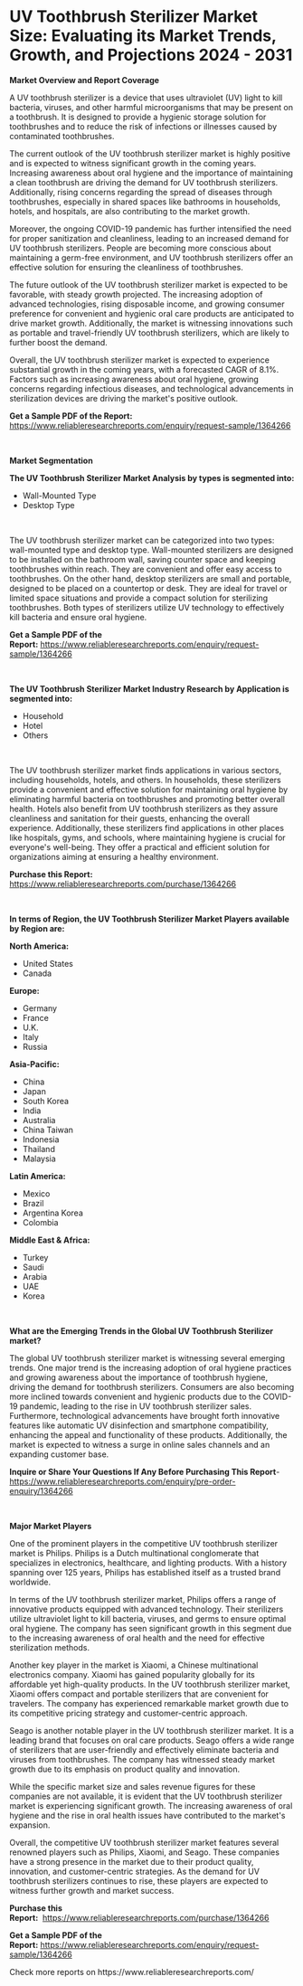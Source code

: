 <p><h1>UV Toothbrush Sterilizer Market Size: Evaluating its Market Trends, Growth, and Projections 2024 - 2031</h1></p><p><strong>Market Overview and Report Coverage</strong></p>
<p><p>A UV toothbrush sterilizer is a device that uses ultraviolet (UV) light to kill bacteria, viruses, and other harmful microorganisms that may be present on a toothbrush. It is designed to provide a hygienic storage solution for toothbrushes and to reduce the risk of infections or illnesses caused by contaminated toothbrushes.</p><p>The current outlook of the UV toothbrush sterilizer market is highly positive and is expected to witness significant growth in the coming years. Increasing awareness about oral hygiene and the importance of maintaining a clean toothbrush are driving the demand for UV toothbrush sterilizers. Additionally, rising concerns regarding the spread of diseases through toothbrushes, especially in shared spaces like bathrooms in households, hotels, and hospitals, are also contributing to the market growth.</p><p>Moreover, the ongoing COVID-19 pandemic has further intensified the need for proper sanitization and cleanliness, leading to an increased demand for UV toothbrush sterilizers. People are becoming more conscious about maintaining a germ-free environment, and UV toothbrush sterilizers offer an effective solution for ensuring the cleanliness of toothbrushes.</p><p>The future outlook of the UV toothbrush sterilizer market is expected to be favorable, with steady growth projected. The increasing adoption of advanced technologies, rising disposable income, and growing consumer preference for convenient and hygienic oral care products are anticipated to drive market growth. Additionally, the market is witnessing innovations such as portable and travel-friendly UV toothbrush sterilizers, which are likely to further boost the demand.</p><p>Overall, the UV toothbrush sterilizer market is expected to experience substantial growth in the coming years, with a forecasted CAGR of 8.1%. Factors such as increasing awareness about oral hygiene, growing concerns regarding infectious diseases, and technological advancements in sterilization devices are driving the market's positive outlook.</p></p>
<p><strong>Get a Sample PDF of the Report:</strong> <a href="https://www.reliableresearchreports.com/enquiry/request-sample/1364266">https://www.reliableresearchreports.com/enquiry/request-sample/1364266</a></p>
<p>&nbsp;</p>
<p><strong>Market Segmentation</strong></p>
<p><strong>The UV Toothbrush Sterilizer Market Analysis by types is segmented into:</strong></p>
<p><ul><li>Wall-Mounted Type</li><li>Desktop Type</li></ul></p>
<p>&nbsp;</p>
<p><p>The UV toothbrush sterilizer market can be categorized into two types: wall-mounted type and desktop type. Wall-mounted sterilizers are designed to be installed on the bathroom wall, saving counter space and keeping toothbrushes within reach. They are convenient and offer easy access to toothbrushes. On the other hand, desktop sterilizers are small and portable, designed to be placed on a countertop or desk. They are ideal for travel or limited space situations and provide a compact solution for sterilizing toothbrushes. Both types of sterilizers utilize UV technology to effectively kill bacteria and ensure oral hygiene.</p></p>
<p><strong>Get a Sample PDF of the Report:</strong>&nbsp;<a href="https://www.reliableresearchreports.com/enquiry/request-sample/1364266">https://www.reliableresearchreports.com/enquiry/request-sample/1364266</a></p>
<p>&nbsp;</p>
<p><strong>The UV Toothbrush Sterilizer Market Industry Research by Application is segmented into:</strong></p>
<p><ul><li>Household</li><li>Hotel</li><li>Others</li></ul></p>
<p>&nbsp;</p>
<p><p>The UV toothbrush sterilizer market finds applications in various sectors, including households, hotels, and others. In households, these sterilizers provide a convenient and effective solution for maintaining oral hygiene by eliminating harmful bacteria on toothbrushes and promoting better overall health. Hotels also benefit from UV toothbrush sterilizers as they assure cleanliness and sanitation for their guests, enhancing the overall experience. Additionally, these sterilizers find applications in other places like hospitals, gyms, and schools, where maintaining hygiene is crucial for everyone's well-being. They offer a practical and efficient solution for organizations aiming at ensuring a healthy environment.</p></p>
<p><strong>Purchase this Report:</strong>&nbsp; <a href="https://www.reliableresearchreports.com/purchase/1364266">https://www.reliableresearchreports.com/purchase/1364266</a></p>
<p>&nbsp;</p>
<p><strong>In terms of Region, the UV Toothbrush Sterilizer Market Players available by Region are:</strong></p>
<p>
    <p> <strong> North America: </strong>
        <ul>
            <li>United States</li>
            <li>Canada</li>
        </ul>
        </p> 
    <p> <strong> Europe: </strong>
        <ul>
            <li>Germany</li>
            <li>France</li>
            <li>U.K.</li>
            <li>Italy</li>
            <li>Russia</li>
        </ul>
        </p> 
    <p> <strong> Asia-Pacific: </strong>
        <ul>
            <li>China</li>
            <li>Japan</li>
            <li>South Korea</li>
            <li>India</li>
            <li>Australia</li>
            <li>China Taiwan</li>
            <li>Indonesia</li>
            <li>Thailand</li>
            <li>Malaysia</li>
        </ul>
        </p> 
    <p> <strong> Latin America: </strong>
        <ul>
            <li>Mexico</li>
            <li>Brazil</li>
            <li>Argentina Korea</li>
            <li>Colombia</li>
        </ul>
        </p> 
    <p> <strong> Middle East & Africa: </strong>
        <ul>
            <li>Turkey</li>
            <li>Saudi</li>
            <li>Arabia</li>
            <li>UAE</li>
            <li>Korea</li>
        </ul>
    </p>
    </p>
<p>&nbsp;</p>
<p><strong>What are the Emerging Trends in the Global UV Toothbrush Sterilizer market?</strong></p>
<p><p>The global UV toothbrush sterilizer market is witnessing several emerging trends. One major trend is the increasing adoption of oral hygiene practices and growing awareness about the importance of toothbrush hygiene, driving the demand for toothbrush sterilizers. Consumers are also becoming more inclined towards convenient and hygienic products due to the COVID-19 pandemic, leading to the rise in UV toothbrush sterilizer sales. Furthermore, technological advancements have brought forth innovative features like automatic UV disinfection and smartphone compatibility, enhancing the appeal and functionality of these products. Additionally, the market is expected to witness a surge in online sales channels and an expanding customer base.</p></p>
<p><strong>Inquire or Share Your Questions If Any Before Purchasing This Report</strong>- <a href="https://www.reliableresearchreports.com/enquiry/pre-order-enquiry/1364266">https://www.reliableresearchreports.com/enquiry/pre-order-enquiry/1364266</a></p>
<p>&nbsp;</p>
<p><strong>Major Market Players</strong></p>
<p><p>One of the prominent players in the competitive UV toothbrush sterilizer market is Philips. Philips is a Dutch multinational conglomerate that specializes in electronics, healthcare, and lighting products. With a history spanning over 125 years, Philips has established itself as a trusted brand worldwide.</p><p>In terms of the UV toothbrush sterilizer market, Philips offers a range of innovative products equipped with advanced technology. Their sterilizers utilize ultraviolet light to kill bacteria, viruses, and germs to ensure optimal oral hygiene. The company has seen significant growth in this segment due to the increasing awareness of oral health and the need for effective sterilization methods.</p><p>Another key player in the market is Xiaomi, a Chinese multinational electronics company. Xiaomi has gained popularity globally for its affordable yet high-quality products. In the UV toothbrush sterilizer market, Xiaomi offers compact and portable sterilizers that are convenient for travelers. The company has experienced remarkable market growth due to its competitive pricing strategy and customer-centric approach.</p><p>Seago is another notable player in the UV toothbrush sterilizer market. It is a leading brand that focuses on oral care products. Seago offers a wide range of sterilizers that are user-friendly and effectively eliminate bacteria and viruses from toothbrushes. The company has witnessed steady market growth due to its emphasis on product quality and innovation.</p><p>While the specific market size and sales revenue figures for these companies are not available, it is evident that the UV toothbrush sterilizer market is experiencing significant growth. The increasing awareness of oral hygiene and the rise in oral health issues have contributed to the market's expansion.</p><p>Overall, the competitive UV toothbrush sterilizer market features several renowned players such as Philips, Xiaomi, and Seago. These companies have a strong presence in the market due to their product quality, innovation, and customer-centric strategies. As the demand for UV toothbrush sterilizers continues to rise, these players are expected to witness further growth and market success.</p></p>
<p><strong>Purchase this Report:</strong>&nbsp;&nbsp;<a href="https://www.reliableresearchreports.com/purchase/1364266">https://www.reliableresearchreports.com/purchase/1364266</a></p>
<p></p>
<p><strong>Get a Sample PDF of the Report:</strong>&nbsp;<a href="https://www.reliableresearchreports.com/enquiry/request-sample/1364266">https://www.reliableresearchreports.com/enquiry/request-sample/1364266</a></p>
<p>Check more reports on https://www.reliableresearchreports.com/</p>